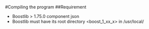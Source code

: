 #Compiling the program
##Requirement
* Boostlib > 1.75.0 component json
* Boostlib must have its root directory <boost_1_xx_x> in /usr/local/